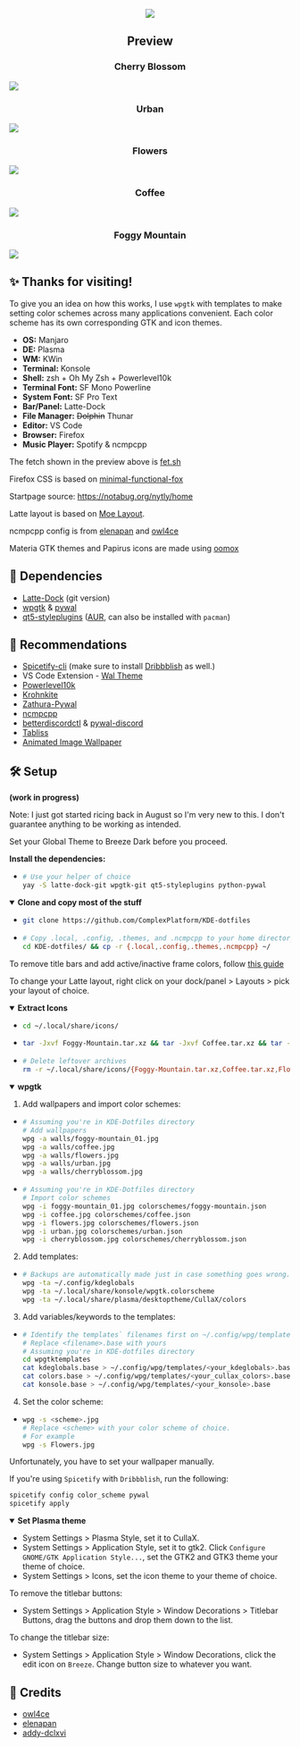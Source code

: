 <p align="center"><a name="top" href="#"><img src="https://raw.githubusercontent.com/ComplexPlatform/KDE-dotfiles/master/.assets/header_.png"></a></p>

<h2 align="center"> Preview </h2>

<h3 align="center"> Cherry Blossom </h3>

![](https://raw.githubusercontent.com/ComplexPlatform/KDE-dotfiles/master/previews/cherryblossom.png)

<h3 align="center"> Urban </h3>

![](https://raw.githubusercontent.com/ComplexPlatform/KDE-dotfiles/master/previews/urban.png)

<h3 align="center"> Flowers </h3>

![](https://raw.githubusercontent.com/ComplexPlatform/KDE-dotfiles/master/previews/flowers.png)

<h3 align="center"> Coffee </h3>

![](https://raw.githubusercontent.com/ComplexPlatform/KDE-dotfiles/master/previews/coffee.png)

<h3 align="center"> Foggy Mountain </h3>

![](https://raw.githubusercontent.com/ComplexPlatform/KDE-dotfiles/master/previews/foggy-mountain.png)

## :sparkles: Thanks for visiting! 

To give you an idea on how this works, I use `wpgtk` with templates to make setting color schemes across many applications convenient. Each color scheme has its own corresponding GTK and icon themes.

-  **OS:** Manjaro
-  **DE:** Plasma
-  **WM:** KWin
-  **Terminal:** Konsole
-  **Shell:** zsh + Oh My Zsh + Powerlevel10k
-  **Terminal Font:** SF Mono Powerline
-  **System Font:** SF Pro Text
-  **Bar/Panel:** Latte-Dock
-  **File Manager:** ~~Dolphin~~ Thunar
-  **Editor:** VS Code
-  **Browser:** Firefox
-  **Music Player:** Spotify & ncmpcpp

The fetch shown in the preview above is [fet.sh](https://github.com/6gk/fet.sh)

Firefox CSS is based on [minimal-functional-fox](https://github.com/mut-ex/minimal-functional-fox)

Startpage source: https://notabug.org/nytly/home

Latte layout is based on [Moe Layout](https://store.kde.org/p/1373008/).

ncmpcpp config is from [elenapan](https://github.com/elenapan/dotfiles/blob/master/config/ncmpcpp/config) and [owl4ce](https://github.com/owl4ce/dotfiles/blob/master/.ncmpcpp/config)

Materia GTK themes and Papirus icons are made using [oomox](https://github.com/themix-project/oomox)

## :pushpin: Dependencies

-  [Latte-Dock](https://github.com/KDE/latte-dock) (git version)
-  [wpgtk](https://github.com/deviantfero/wpgtk) & [pywal](https://github.com/dylanaraps/pywal)
-  [qt5-styleplugins](https://github.com/qt/qtstyleplugins) ([AUR](https://aur.archlinux.org/packages/qt5-styleplugins/), can also be installed with `pacman`)

## :paperclip: Recommendations

-  [Spicetify-cli](https://github.com/khanhas/spicetify-cli) (make sure to install [Dribbblish](https://github.com/morpheusthewhite/spicetify-themes/tree/master/Dribbblish) as well.)
- VS Code Extension - [Wal Theme](https://marketplace.visualstudio.com/items?itemName=dlasagno.wal-theme)
-  [Powerlevel10k](https://github.com/romkatv/powerlevel10k)
-  [Krohnkite](https://store.kde.org/p/1281790/)
-  [Zathura-Pywal](https://github.com/GideonWolfe/Zathura-Pywal)
-  [ncmpcpp](https://github.com/ncmpcpp/ncmpcpp)
-  [betterdiscordctl](https://github.com/bb010g/betterdiscordctl) & [pywal-discord](https://github.com/FilipLitwora/pywal-discord)
- [Tabliss](https://tabliss.io/)
- [Animated Image Wallpaper](https://store.kde.org/p/1339104/)

## :hammer_and_wrench: Setup

**(work in progress)**

Note: I just got started ricing back in August so I'm very new to this. I don't guarantee anything to be working as intended.

Set your Global Theme to Breeze Dark before you proceed.

**Install the dependencies:**

- ```bash
  # Use your helper of choice
  yay -S latte-dock-git wpgtk-git qt5-styleplugins python-pywal
  ```
<details open>
<summary><strong>Clone and copy most of the stuff</strong></summary>
  
- ```bash
  git clone https://github.com/ComplexPlatform/KDE-dotfiles
    ```
- ```bash
  # Copy .local, .config, .themes, and .ncmpcpp to your home directory.
  cd KDE-dotfiles/ && cp -r {.local,.config,.themes,.ncmpcpp} ~/
  ```
   
</details>

To remove title bars and add active/inactive frame colors, follow [this guide](https://github.com/esjeon/krohnkite#removing-title-bars)

To change your Latte layout, right click on your dock/panel > Layouts > pick your layout of choice.

<details open>
  <summary><strong>Extract Icons</strong></summary>
  
   - ```bash
     cd ~/.local/share/icons/
     ```
   - ```bash
     tar -Jxvf Foggy-Mountain.tar.xz && tar -Jxvf Coffee.tar.xz && tar -Jxvf Flowers.tar.xz && tar -Jxvf Urban.tar.xz && tar -Jxvf CherryBlossom.tar.xz
     ```
   - ```bash
   	 # Delete leftover archives
     rm -r ~/.local/share/icons/{Foggy-Mountain.tar.xz,Coffee.tar.xz,Flowers.tar.xz,Urban.tar.xz,CherryBlossom.tar.xz}
     ```
     
</details>

<details open>
  <summary><strong>wpgtk</strong></summary>

1. Add wallpapers and import color schemes:

- ```bash
  # Assuming you're in KDE-Dotfiles directory
  # Add wallpapers
  wpg -a walls/foggy-mountain_01.jpg
  wpg -a walls/coffee.jpg
  wpg -a walls/flowers.jpg
  wpg -a walls/urban.jpg
  wpg -a walls/cherryblossom.jpg
  ```
- ```bash
  # Assuming you're in KDE-Dotfiles directory
  # Import color schemes
  wpg -i foggy-mountain_01.jpg colorschemes/foggy-mountain.json
  wpg -i coffee.jpg colorschemes/coffee.json
  wpg -i flowers.jpg colorschemes/flowers.json
  wpg -i urban.jpg colorschemes/urban.json
  wpg -i cherryblossom.jpg colorschemes/cherryblossom.json
  ```

2. Add templates:

- ```bash
  # Backups are automatically made just in case something goes wrong.
  wpg -ta ~/.config/kdeglobals
  wpg -ta ~/.local/share/konsole/wpgtk.colorscheme
  wpg -ta ~/.local/share/plasma/desktoptheme/CullaX/colors
  ```

3. Add variables/keywords to the templates:

- ```bash
  # Identify the templates` filenames first on ~/.config/wpg/templates
  # Replace <filename>.base with yours
  # Assuming you're in KDE-dotfiles directory
  cd wpgtktemplates
  cat kdeglobals.base > ~/.config/wpg/templates/<your_kdeglobals>.base
  cat colors.base > ~/.config/wpg/templates/<your_cullax_colors>.base
  cat konsole.base > ~/.config/wpg/templates/<your_konsole>.base
  ```

4. Set the color scheme:

- ```bash
  wpg -s <scheme>.jpg
  # Replace <scheme> with your color scheme of choice.
  # For example
  wpg -s Flowers.jpg
  ```

Unfortunately, you have to set your wallpaper manually.
</details>

If you're using `Spicetify` with `Dribbblish`, run the following:

```bash
spicetify config color_scheme pywal
spicetify apply
```

<details open>
<summary><strong>Set Plasma theme</strong></summary>
  
 - System Settings > Plasma Style, set it to CullaX.
 - System Settings > Application Style, set it to gtk2. Click `Configure GNOME/GTK Application Style...`, set the GTK2 and GTK3 theme your theme of choice.
- System Settings > Icons, set the icon theme to your theme of choice.

To remove the titlebar buttons:
- System Settings > Application Style > Window Decorations > Titlebar Buttons, drag the buttons and drop them down to the list.

To change the titlebar size:
- System Settings > Application Style > Window Decorations, click the edit icon on `Breeze`. Change button size to whatever you want.

</details>

## :sparkling_heart: Credits

- [owl4ce](https://github.com/owl4ce/)
- [elenapan](https://github.com/elenapan/)
- [addy-dclxvi](https://github.com/addy-dclxvi/)
